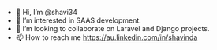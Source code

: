 - 👋 Hi, I’m @shavi34
- 👀 I’m interested in SAAS development.
- 💞️ I’m looking to collaborate on Laravel and Django projects.
- 📫 How to reach me https://au.linkedin.com/in/shavinda

<!---
shavi34/shavi34 is a ✨ special ✨ repository because its `README.md` (this file) appears on your GitHub profile.
You can click the Preview link to take a look at your changes.
- 👀 I’m interested in SAAS development.
- 💞️ I’m looking to collaborate on Laravel, Django projects.
--->
